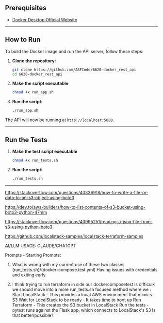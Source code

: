 ## Prerequisites

- [Docker Desktop Official Website](https://www.docker.com/products/docker-desktop)

---

## How to Run

To build the Docker image and run the API server, follow these steps:

1.  **Clone the repository:**

    ```sh
    git clone https://github.com/ABFCode/6620-docker_rest_api
    cd 6620-docker_rest_api
    ```

2.  **Make the script executable**

    ```sh
    chmod +x run_app.sh
    ```

3.  **Run the script:**
    ```sh
    ./run_app.sh
    ```

The API will now be running at `http://localhost:5000`.

---

## Run the Tests

1.  **Make the test script executable**

    ```sh
    chmod +x run_tests.sh
    ```

2.  **Run the script:**
    ```sh
    ./run_tests.sh
    ```

---

https://stackoverflow.com/questions/40336918/how-to-write-a-file-or-data-to-an-s3-object-using-boto3

https://dev.to/aws-builders/how-to-list-contents-of-s3-bucket-using-boto3-python-47mm

https://stackoverflow.com/questions/40995251/reading-a-json-file-from-s3-using-python-boto3

https://github.com/localstack-samples/localstack-terraform-samples

AI/LLM USAGE:
CLAUDE/CHATGPT 

Prompts - Starting Prompts: 
1. What is wrong with my current use of these two classes (run_tests.sh)/(docker-compose.test.yml) Having issues with credentials and exiting early

2. I think trying to run terraform in side our dockercomposetest is difficulk we should move into a more run_tests.sh focused method where we : Start LocalStack - This provides a local AWS environment that mimics S3
Wait for LocalStack to be ready - It takes time to boot up
Run Terraform - This creates the S3 bucket in LocalStack
Run the tests - pytest runs against the Flask app, which connects to LocalStack's S3 Is that better/possible?
